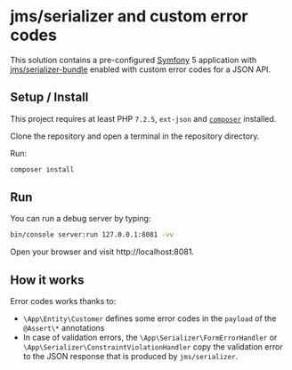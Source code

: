 # jms/serializer and custom error codes


This solution contains a pre-configured [Symfony](https://github.com/symfony/symfony) 5 application
with [jms/serializer-bundle](https://github.com/schmittjoh/JMSSerializerBundle) enabled with custom error codes for 
    a JSON API.
    
    
## Setup / Install

This project requires at least PHP `7.2.5`, `ext-json` and [`composer`](https://getcomposer.org/) installed. 

Clone the repository and open a terminal in the repository directory. 

Run:
```bash
composer install
``` 

## Run

You can run a debug server by typing:

```bash
bin/console server:run 127.0.0.1:8081 -vv
```

Open your browser and visit http://localhost:8081.


## How it works

Error codes works thanks to:

- `\App\Entity\Customer` defines some error codes in the `payload` of the `@Assert\*` annotations
- In case of validation errors, the `\App\Serializer\FormErrorHandler` or `\App\Serializer\ConstraintViolationHandler`
copy the validation error to the JSON response that is produced by `jms/serializer`.







